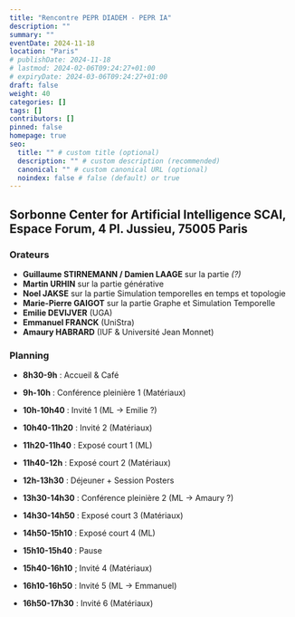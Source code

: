 ```yaml
---
title: "Rencontre PEPR DIADEM - PEPR IA"
description: ""
summary: ""
eventDate: 2024-11-18
location: "Paris"
# publishDate: 2024-11-18
# lastmod: 2024-02-06T09:24:27+01:00
# expiryDate: 2024-03-06T09:24:27+01:00
draft: false
weight: 40
categories: []
tags: []
contributors: []
pinned: false
homepage: true
seo:
  title: "" # custom title (optional)
  description: "" # custom description (recommended)
  canonical: "" # custom canonical URL (optional)
  noindex: false # false (default) or true
---
```


## Sorbonne Center for Artificial Intelligence SCAI, Espace Forum, 4 Pl. Jussieu, 75005 Paris

### Orateurs

- **Guillaume STIRNEMANN / Damien LAAGE** sur la partie *(?)*
- **Martin URHIN** sur la partie générative
- **Noel JAKSE** sur la partie Simulation temporelles en temps et topologie
- **Marie-Pierre GAIGOT** sur la partie Graphe et Simulation Temporelle
- **Emilie DEVIJVER** (UGA)
- **Emmanuel FRANCK** (UniStra)
- **Amaury HABRARD** (IUF & Université Jean Monnet)

### Planning

- **8h30-9h** : Accueil & Café

- **9h-10h** : Conférence pleinière 1 (Matériaux)
- **10h-10h40** : Invité 1 (ML -> Emilie ?)
- **10h40-11h20** : Invité 2 (Matériaux)
- **11h20-11h40** : Exposé court 1 (ML)
- **11h40-12h** : Exposé court 2 (Matériaux)

- **12h-13h30** : Déjeuner + Session Posters

<!-- ### Une pause l’aprem? -->

- **13h30-14h30** : Conférence pleinière 2 (ML -> Amaury ?)
- **14h30-14h50** : Exposé court 3 (Matériaux)
- **14h50-15h10** : Exposé court 4 (ML)

- **15h10-15h40** : Pause

- **15h40-16h10** ; Invité 4 (Matériaux)
- **16h10-16h50** : Invité 5 (ML -> Emmanuel)
- **16h50-17h30** : Invité 6 (Matériaux)
